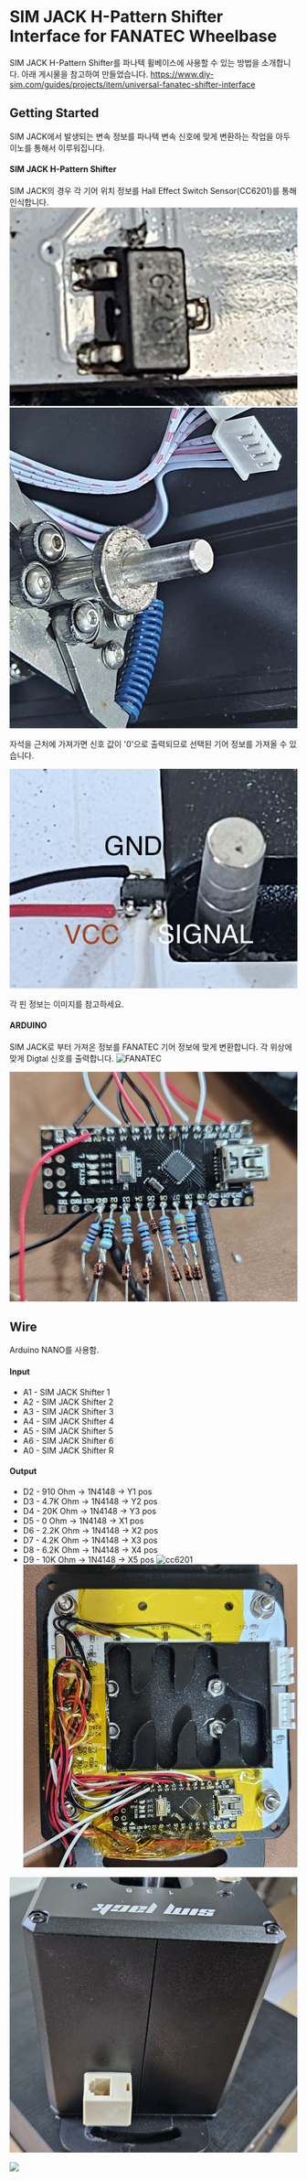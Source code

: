 # SIM JACK H-Pattern Shifter Interface for FANATEC Wheelbase

SIM JACK H-Pattern Shifter를 파나텍 휠베이스에 사용할 수 있는 방법을 소개합니다.
아래 게시물을 참고하여 만들었습니다.
https://www.diy-sim.com/guides/projects/item/universal-fanatec-shifter-interface

## Getting Started
SIM JACK에서 발생되는 변속 정보를 파나텍 변속 신호에 맞게 변환하는 작업을 아두이노를 통해서 이루워집니다.

#### SIM JACK H-Pattern Shifter
SIM JACK의 경우 각 기어 위치 정보를 Hall Effect Switch Sensor(CC6201)를 통해 인식합니다.
![cc6201](https://github.com/orosys/simjack-hpattern-fanatec/blob/main/images/1.png?raw=true)
![cc6201](https://github.com/orosys/simjack-hpattern-fanatec/blob/main/images/3.png?raw=true)

자석을 근처에 가져가면 신호 값이 '0'으로 출력되므로 선택된 기어 정보를 가져올 수 있습니다.

![cc6201](https://github.com/orosys/simjack-hpattern-fanatec/blob/main/images/2.png?raw=true)

각 핀 정보는 이미지를 참고하세요.

#### ARDUINO
SIM JACK로 부터 가져온 정보를 FANATEC 기어 정보에 맞게 변환합니다.
각 위상에 맞게 Digtal 신호를 출력합니다.
![FANATEC](https://www.diy-sim.com/images/articles/projects/fanatec-shifter-interface/resistance_graph.jpg)

![cc6201](https://github.com/orosys/simjack-hpattern-fanatec/blob/main/images/4.png?raw=true)


## Wire
Arduino NANO를 사용함.

#### Input
- A1 - SIM JACK Shifter 1
- A2 - SIM JACK Shifter 2
- A3 - SIM JACK Shifter 3
- A4 - SIM JACK Shifter 4
- A5 - SIM JACK Shifter 5
- A6 - SIM JACK Shifter 6
- A0 - SIM JACK Shifter R

#### Output
- D2 - 910 Ohm -> 1N4148 -> Y1 pos
- D3 - 4.7K Ohm -> 1N4148 -> Y2 pos
- D4 - 20K Ohm -> 1N4148 -> Y3 pos
- D5 - 0 Ohm -> 1N4148 -> X1 pos
- D6 - 2.2K Ohm -> 1N4148 -> X2 pos
- D7 - 4.2K Ohm -> 1N4148 -> X3 pos
- D8 - 6.2K Ohm -> 1N4148 -> X4 pos
- D9 - 10K Ohm -> 1N4148 -> X5 pos
![cc6201](https://www.diy-sim.com/images/articles/projects/fanatec-shifter-interface/axis_voltage_dividers.jpg)
![cc6201](https://github.com/orosys/simjack-hpattern-fanatec/blob/main/images/5.png?raw=true)


![cc6201](https://github.com/orosys/simjack-hpattern-fanatec/blob/main/images/6.png?raw=true)

<a href="https://youtu.be/ua-j_5fWz2A?si=evXa0Udz4UIqJKA9">
	<img src="https://i3.ytimg.com/vi/ua-j_5fWz2A?si=evXa0Udz4UIqJKA9/maxresdefault.jpg"/>
</a>
